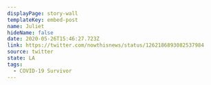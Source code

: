 ```yaml
---
displayPage: story-wall
templateKey: embed-post
name: Juliet
hideName: false
date: 2020-05-26T15:46:27.723Z
link: https://twitter.com/nowthisnews/status/1262186893082537984
source: twitter
state: LA
tags:
  - COVID-19 Survivor
---
```

